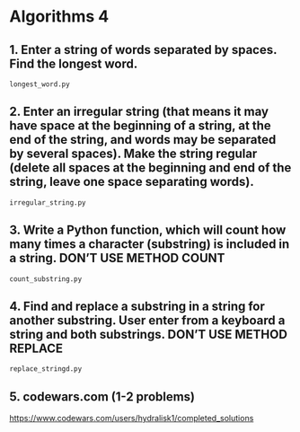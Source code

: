 # Algorithms 4

## 1. Enter a string of words separated by spaces. Find the longest word.
```longest_word.py```

## 2. Enter an irregular string (that means it may have space at the beginning of a string, at the end of the string, and words may be separated by several spaces). Make the string regular (delete all spaces at the beginning and end of the string, leave one space separating words).
```irregular_string.py```

## 3. Write a Python function, which will count how many times a character (substring) is included in a string. DON’T USE METHOD COUNT
```count_substring.py```

## 4. Find and replace a substring in a string for another substring. User enter from a keyboard a string and both substrings. DON’T USE METHOD REPLACE
```replace_stringd.py```

## 5. codewars.com (1-2 problems)
https://www.codewars.com/users/hydralisk1/completed_solutions